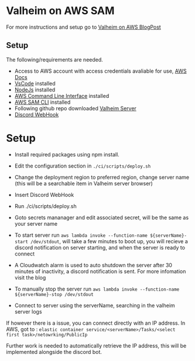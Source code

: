 # Valheim on AWS SAM
For more instructions and setup go to [Valheim on AWS BlogPost](https://mechanicalrock.github.io/2022/04/04/valheim-server.html)


## Setup
The following/requirements are needed.
- Access to AWS account with access credentials avaliable for use,  [AWS Docs](https://docs.aws.amazon.com/cli/latest/userguide/cli-configure-files.html)
- [VsCode](https://code.visualstudio.com) installed
- [NodeJs](https://nodejs.org/en/download/) installed
- [AWS Command Line Interface](https://aws.amazon.com/cli/) installed
- [AWS SAM CLI](https://docs.aws.amazon.com/serverless-application-model/latest/developerguide/serverless-sam-cli-install.html) installed
- Following github repo downloaded [Valheim Server](https://github.com/JMiocevich/valheim_server_aws_ts)
- [Discord WebHook](https://support.discord.com/hc/en-us/articles/228383668-Intro-to-Webhooks)

# Setup
- Install required packages using npm install.
- Edit the configuration section in `./ci/scripts/deploy.sh`
- Change the deployment region to preferred region, change server name (this will be a searchable item in Valheim server browser)
- Insert Discord WebHook
- Run ./ci/scripts/deploy.sh
- Goto secrets mananager and edit associated secret, will be the same as your server name
- To start server run `aws lambda invoke --function-name ${serverName}-start /dev/stdout`, will take a few minutes to boot up, you will recieve a discord notification on server starting, and when the server is ready to connect
- A Cloudwatch alarm is used to auto shutdown the server after 30 minutes of inactivity, a discord notification is sent. For more infomation visit the blog
- To manually stop the server run `aws lambda invoke --function-name ${serverName}-stop /dev/stdout`

- Connect to server using the serverName, searching in the valheim server logs

If however there is a issue, you can connect directly with an IP address.
In AWS, got to : `elastic container service/<serverName>/Tasks/<select first task>/netowrking/PublicIp`

Further work is needed to automatically retrieve the IP address, this will be implemented alongside the discord bot.




